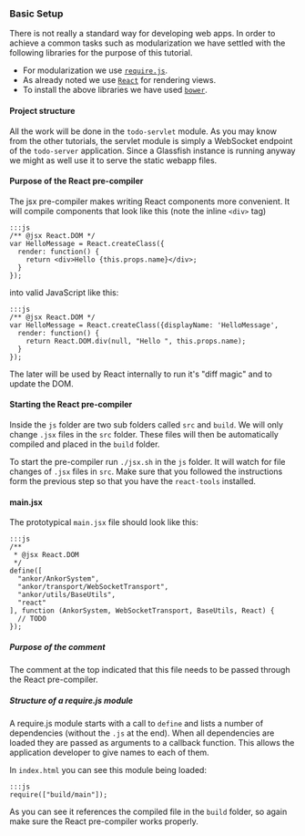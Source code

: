 ### Basic Setup

There is not really a standard way for developing web apps. 
In order to achieve a common tasks such as modularization we have settled with the following libraries for the purpose of this tutorial.

* For modularization we use [`require.js`][1].
* As already noted we use [`React`][2] for rendering views.
* To install the above libraries we have used [`bower`][3]. 

#### Project structure

All the work will be done in the `todo-servlet` module. 
As you may know from the other tutorials, the servlet module is simply a WebSocket endpoint of the `todo-server` application.
Since a Glassfish instance is running anyway we might as well use it to serve the static webapp files.

#### Purpose of the React pre-compiler

The jsx pre-compiler makes writing React components more convenient. 
It will compile components that look like this (note the inline `<div>` tag)

    :::js
    /** @jsx React.DOM */
    var HelloMessage = React.createClass({
      render: function() {
        return <div>Hello {this.props.name}</div>;
      }
    });
    
into valid JavaScript like this:

    :::js
    /** @jsx React.DOM */
    var HelloMessage = React.createClass({displayName: 'HelloMessage',
      render: function() {
        return React.DOM.div(null, "Hello ", this.props.name);
      }
    });
    
The later will be used by React internally to run it's "diff magic" and to update the DOM.
    
#### Starting the React pre-compiler

Inside the `js` folder are two sub folders called `src` and `build`. 
We will only change `.jsx` files in the `src` folder. 
These files will then be automatically compiled and placed in the `build` folder.

To start the pre-compiler run `./jsx.sh` in the `js` folder. 
It will watch for file changes of `.jsx` files in `src`.
Make sure that you followed the instructions form the previous step so that you have the `react-tools` installed.

#### main.jsx

The prototypical `main.jsx` file should look like this:
    
    :::js
    /**
     * @jsx React.DOM
     */
    define([
      "ankor/AnkorSystem",
      "ankor/transport/WebSocketTransport",
      "ankor/utils/BaseUtils",
      "react"
    ], function (AnkorSystem, WebSocketTransport, BaseUtils, React) {
      // TODO
    });
    
##### Purpose of the comment
The comment at the top indicated that this file needs to be passed through the React pre-compiler.
    
##### Structure of a require.js module
A require.js module starts with a call to `define` and lists a number of dependencies (without the `.js` at the end).
When all dependencies are loaded they are passed as arguments to a callback function. 
This allows the application developer to give names to each of them.

In `index.html` you can see this module being loaded:

    :::js
    require(["build/main"]);
    
As you can see it references the compiled file in the `build` folder, so again make sure the React pre-compiler works properly.

[1]: http://requirejs.org/
[2]: http://facebook.github.io/react/
[3]: http://bower.io/